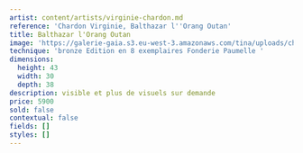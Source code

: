 ```yaml
---
artist: content/artists/virginie-chardon.md
reference: 'Chardon Virginie, Balthazar l''Orang Outan'
title: Balthazar l'Orang Outan
image: 'https://galerie-gaia.s3.eu-west-3.amazonaws.com/tina/uploads/chardon-virginie/balthazar.jpg'
technique: 'bronze Edition en 8 exemplaires Fonderie Paumelle '
dimensions:
  height: 43
  width: 30
  depth: 38
description: visible et plus de visuels sur demande
price: 5900
sold: false
contextual: false
fields: []
styles: []
---
```


